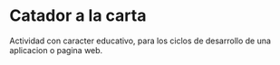 # Catador a la carta
Actividad con caracter educativo, para los ciclos de desarrollo de una aplicacion o pagina web.
